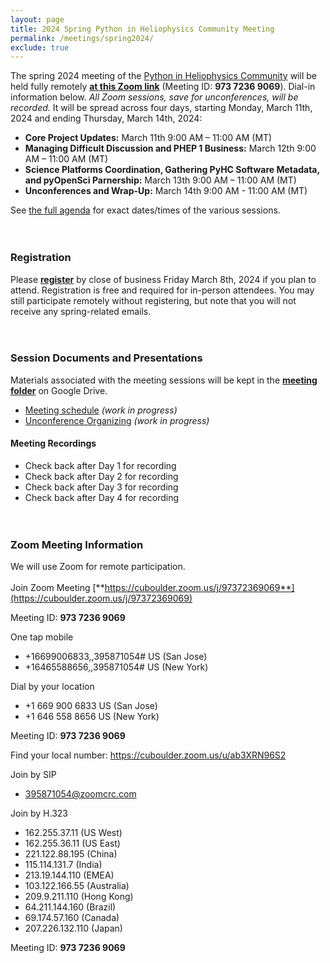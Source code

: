 ```yaml
---
layout: page
title: 2024 Spring Python in Heliophysics Community Meeting
permalink: /meetings/spring2024/
exclude: true
---
```


The spring 2024 meeting of the [Python in Heliophysics Community](https://pyhc.org) will be held fully remotely [**at this Zoom link**](https://cuboulder.zoom.us/j/97372369069) (Meeting ID: **973 7236 9069**). Dial-in information below. _All Zoom sessions, save for unconferences, will be recorded._ It will be spread across four days, starting Monday, March 11th, 2024 and ending Thursday, March 14th, 2024: 

 - **Core Project Updates:** March 11th 9:00 AM – 11:00 AM (MT)
 - **Managing Difficult Discussion and PHEP 1 Business:** March 12th 9:00 AM – 11:00 AM (MT)
 - **Science Platforms Coordination, Gathering PyHC Software Metadata, and pyOpenSci Parnership:** March 13th 9:00 AM – 11:00 AM (MT)
 - **Unconferences and Wrap-Up:** March 14th 9:00 AM - 11:00 AM (MT)

See [the full agenda](https://docs.google.com/spreadsheets/d/1FpjjlXckBGXBVSEt9lEClNf_ORbnGOrEzKd5av_cFXY/edit?usp=sharing) for exact dates/times of the various sessions.
<br><br><br>
### Registration

Please [**register**](https://forms.gle/WAB9fpiFygdBZo7n6) by close of business Friday March 8th, 2024 if you plan to attend.  Registration is free and required for in-person attendees.  You may still participate remotely without registering, but note that you will not receive any spring-related emails.
<br><br><br>

### Session Documents and Presentations

Materials associated with the meeting sessions will be kept in the [**meeting folder**](https://drive.google.com/drive/folders/1vG0R-f3g3eNmr8qknVbrxnuyibdqdPhM?usp=drive_link) on Google Drive.

 - [Meeting schedule](https://docs.google.com/spreadsheets/d/1FpjjlXckBGXBVSEt9lEClNf_ORbnGOrEzKd5av_cFXY/edit?usp=sharing) _(work in progress)_
 - [Unconference Organizing](https://docs.google.com/spreadsheets/d/1gt_1RHaTsjBYp_KRdYatvaWeLBxeedTihFKJaBHJWKM/edit?usp=sharing) _(work in progress)_

#### Meeting Recordings

 - Check back after Day 1 for recording
 - Check back after Day 2 for recording
 - Check back after Day 3 for recording
 - Check back after Day 4 for recording
<br><br><br>

### Zoom Meeting Information
We will use Zoom for remote participation.
<br><br>
Join Zoom Meeting
[**https://cuboulder.zoom.us/j/97372369069**](https://cuboulder.zoom.us/j/97372369069)

Meeting ID: **973 7236 9069**

One tap mobile
 - +16699006833,,395871054# US (San Jose)
 - +16465588656,,395871054# US (New York)

Dial by your location
 - +1 669 900 6833 US (San Jose)
 - +1 646 558 8656 US (New York)

Meeting ID: **973 7236 9069**

Find your local number: https://cuboulder.zoom.us/u/ab3XRN96S2

Join by SIP
 - 395871054@zoomcrc.com

Join by H.323
 - 162.255.37.11 (US West)
 - 162.255.36.11 (US East)
 - 221.122.88.195 (China)
 - 115.114.131.7 (India)
 - 213.19.144.110 (EMEA)
 - 103.122.166.55 (Australia)
 - 209.9.211.110 (Hong Kong)
 - 64.211.144.160 (Brazil)
 - 69.174.57.160 (Canada)
 - 207.226.132.110 (Japan)

Meeting ID: **973 7236 9069**


